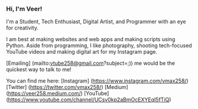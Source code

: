 ### Hi, I'm Veer!

I'm a Student, Tech Enthusiast, Digital Artist, and Programmer with an eye for creativity.

I am best at making websites and web apps and making scripts using Python.
Aside from programming, I like photography, shooting tech-focused YouTube videos and making digital art for my Instagram page.

[Emailing] (mailto:vtube258@gmail.com?subject=;)) me would be the quickest way to talk to me!

You can find me here:
[Instagram] (https://www.instagram.com/vmax258/)
[Twitter] (https://twitter.com/vmax258/)
[Medium] (https://veer258.medium.com/)
[YouTube] (https://www.youtube.com/channel/UCsv0kp2aBmOcEXYEqI5fTiQ)

